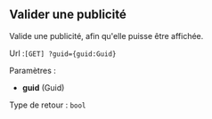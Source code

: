 ## <span id='activer'>Valider une publicité</span>

Valide une publicité, afin qu'elle puisse être affichée.

Url :`[GET] ?guid={guid:Guid}`

Paramètres : 

- **guid** (Guid)

Type de retour : `bool`

